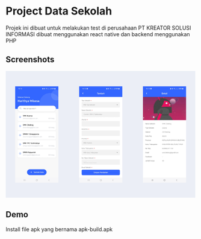 # Project Data Sekolah

Projek ini dibuat untuk melakukan test di perusahaan PT KREATOR SOLUSI INFORMASI
dibuat menggunakan react native dan backend menggunakan PHP

## Screenshots

![App Screenshot](./Group%201.png)

## Demo

Install file apk yang bernama apk-build.apk
